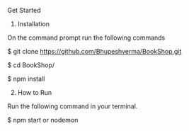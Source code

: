 Get Started

1. Installation

On the command prompt run the following commands

$ git clone https://github.com/Bhupeshverma/BookShop.git

$ cd BookShop/

$ npm install

2. How to Run

Run the following command in your terminal.

$ npm start or nodemon 
